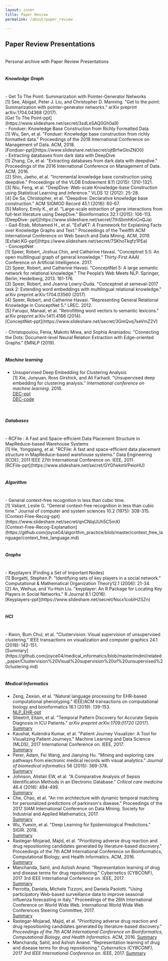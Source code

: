 ```yaml
---
layout: inner
title: Paper Review
permalink: /about/paper_review

---
```


## Paper Review Presentations
<br>
Personal archive with Paper Review Presentations <br>
<br>

##### Knowledge Graph
<br>
- Get To The Point: Summarization with Pointer-Generator Networks <br>
[1] See, Abigail, Peter J. Liu, and Christopher D. Manning. "Get to the point: Summarization with pointer-generator networks." arXiv preprint arXiv:1704.04368 (2017).<br>
[Get To The Point-ppt](https://www.slideshare.net/secret/3sdLeSAQ0Gh0a9)
<br>
- Fonduer: Knowledge Base Construction from Richly Formatted Data <br>
[1] Wu, Sen, et al. "Fonduer: Knowledge base construction from richly formatted data." Proceedings of the 2018 International Conference on Management of Data. ACM, 2018.<br>
[Fonduer-ppt](https://www.slideshare.net/secret/ojtBrfwGtnZNO0)
<br>
- Extracting databases from dark data with DeepDive <br>
[1] Zhang, Ce, et al. "Extracting databases from dark data with deepdive." Proceedings of the 2016 International Conference on Management of Data. ACM, 2016.<br>
[2] Shin, Jaeho, et al. "Incremental knowledge base construction using deepdive." Proceedings of the VLDB Endowment 8.11 (2015): 1310-1321.<br>
[3] Niu, Feng, et al. "DeepDive: Web-scale Knowledge-base Construction using Statistical Learning and Inference." VLDS 12 (2012): 25-28. <br>
[4] De Sa, Christopher, et al. "Deepdive: Declarative knowledge base construction." ACM SIGMOD Record 45.1 (2016): 60-67. <br>
[5] Mallory, Emily K., et al. "Large-scale extraction of gene interactions from full-text literature using DeepDive." Bioinformatics 32.1 (2015): 106-113.<br>
[DeepDive- ppt](https://www.slideshare.net/secret/7thSbmhKnCnQJa)
<br>
- Gad-Elrab, Mohamed H., et al. "ExFaKT: A Framework for Explaining Facts over Knowledge Graphs and Text." Proceedings of the Twelfth ACM International Conference on Web Search and Data Mining. ACM, 2019.<br>
[Exfakt KG-ppt](https://www.slideshare.net/secret/7SKhoTkqfz1PEa)<br>
- ConceptNet <br>
[1] Speer, Robert, Joshua Chin, and Catherine Havasi. "Conceptnet 5.5: An open multilingual graph of general knowledge." Thirty-First AAAI Conference on Artificial Intelligence. 2017.<br>
[2] Speer, Robert, and Catherine Havasi. "ConceptNet 5: A large semantic network for relational knowledge." The People’s Web Meets NLP. Springer, Berlin, Heidelberg, 2013. 161-176.<br>
[3] Speer, Robert, and Joanna Lowry-Duda. "Conceptnet at semeval-2017 task 2: Extending word embeddings with multilingual relational knowledge." arXiv preprint arXiv:1704.03560 (2017).<br>
[4] Speer, Robert, and Catherine Havasi. "Representing General Relational Knowledge in ConceptNet 5." LREC. 2012. <br>
[5] Faruqui, Manaal, et al. "Retrofitting word vectors to semantic lexicons." arXiv preprint arXiv:1411.4166 (2014).<br>
[ConceptNet-ppt](https://www.slideshare.net/secret/3GmQvq7seVmZ2V)<br>
<br>
- Christopoulou, Fenia, Makoto Miwa, and Sophia Ananiadou. "Connecting the Dots: Document-level Neural Relation Extraction with Edge-oriented Graphs." EMNLP (2019). <br>
<br>

##### Machine learning
- Unsupervised Deep Embedding for Clustering Analysis<br>
[1] Xie, Junyuan, Ross Girshick, and Ali Farhadi. "Unsupervised deep embedding for clustering analysis." *International conference on machine learning*. 2016.<br>
[DEC-ppt](https://www.slideshare.net/secret/MaxWl3H6o7pFe8)<br>
[DEC-code](https://github.com/joyce04/nlp/blob/master/embedding/1.%20DEC.ipynb)<br>
<br>

##### Databases
<br>
- RCFile : A Fast and Space-efficient Data Placement Structure in MapReduce-based Warehouse Systems<br>
[1] He, Yongqiang, et al. "RCFile: A fast and space-efficient data placement structure in MapReduce-based warehouse systems." Data Engineering (ICDE), 2011 IEEE 27th International Conference on. IEEE, 2011.<br>
[RCFile-ppt](https://www.slideshare.net/secret/GYGfwkmVPeioHU)<br>
<br>

##### Algorithm
<br>
- General context-free recognition in less than cubic time.<br>
[1] Valiant, Leslie G. "General context-free recognition in less than cubic time." Journal of computer and system sciences 10.2 (1975): 308-315.<br>
[Context-Free-Recog-ppt](https://www.slideshare.net/secret/qnCNlqUUh5C5mX)<br>
[Context-Free-Recog-Explanation](https://github.com/joyce04/algorithm_practice/blob/master/context_free_language/context_free_language.md)<br>
<br>

##### Graphs
<br>
- Keyplayers (Finding a Set of Important Nodes)<br>
[1] Borgatti, Stephen P. "Identifying sets of key players in a social network." Computational & Mathematical Organization Theory12.1 (2006): 21-34.<br>
[2] An, Weihua, and Yu-Hsin Liu. "keyplayer: An R Package for Locating Key Players in Social Networks." R Journal 8.1 (2016).<br>
[Keyplayers-ppt](https://www.slideshare.net/secret/Nscx1coblH2SZn)<br>
<br>

##### HCI
<br>
- Kwon, Bum Chul, et al. "Clustervision: Visual supervision of unsupervised clustering." IEEE transactions on visualization and computer graphics 24.1 (2018): 142-151.<br>
[Summary](https://github.com/joyce04/medical_informatics/blob/master/mdml/related_paper/Clustervision%20Visual%20supervision%20of%20unsupervised%20clustering.md)<br>
<br>

##### Medical Informatics <br>
- Zeng, Zexian, et al. "Natural language processing for EHR-based computational phenotyping." IEEE/ACM transactions on computational biology and bioinformatics 16.1 (2019): 139-153.<br>
[NLP_EHR-ppt](https://www.slideshare.net/secret/lwui3fIFj4Mwqx)<br>
- Sheetrit, Eitam, et al. "Temporal Pattern Discovery for Accurate Sepsis Diagnosis in ICU Patients." *arXiv preprint arXiv:1709.01720* (2017).<br>
[Summary](https://github.com/joyce04/medical_informatics/blob/master/mdml/related_paper/Temporal%20Pattern%20Discovery%20for%20Accurate%20Sepsis%20Diagnosis%20in%20ICU%20Patients.md)<br>
- Kaushal, Kulendra Kumar, et al. "Patient Journey Visualizer: A Tool for Visualizing Patient Journeys." Machine Learning and Data Science (MLDS), 2017 International Conference on. IEEE, 2017.<br>
[Summary](https://github.com/joyce04/medical_informatics/blob/master/mdml/related_paper/patient_journey_visualizer.md)<br>
- Perer, Adam, Fei Wang, and Jianying Hu. "Mining and exploring care pathways from electronic medical records with visual analytics." *Journal of biomedical informatics* 56 (2015): 369-378.<br>
[Summary](https://github.com/joyce04/medical_informatics/blob/master/mdml/related_paper/Mining%20and%20exploring%20care%20pathways%20from%20electronic%20medical%20records%20with%20visual%20analytics.md)<br>
- Johnson, Alistair EW, et al. "A Comparative Analysis of Sepsis Identification Methods in an Electronic Database." *Critical care medicine* 46.4 (2018): 494-499.<br>
[Summary](https://github.com/joyce04/medical_informatics/blob/master/mdml/related_paper/Comparative%20Analysis%20of%20Sepsis%20Identification%20Methods%20in%20an%20Electronic%20Database.md)<br>
- Che, Chao, et al. "An rnn architecture with dynamic temporal matching for personalized predictions of parkinson's disease." Proceedings of the 2017 SIAM International Conference on Data Mining. Society for Industrial and Applied Mathematics, 2017. <br>
[Summary](https://github.com/joyce04/medical_informatics/blob/master/mdml/related_paper/An%20rnn%20architecture%20with%20dynamic%20temporal%20matching%20for%20personalized%20predictions%20of%20parkinson's%20disease.md)<br>
- Wu, Yuexin, et al. "Deep Learning for Epidemiological Predictions." SIGIR. 2018. <br>
[Summary](https://github.com/joyce04/medical_informatics/blob/master/mdml/related_paper/Deep%20Learning%20for%20Epidemiological%20Predictions.md)<br>
- Rastegar-Mojarad, Majid, et al. "Prioritizing adverse drug reaction and drug repositioning candidates generated by literature-based discovery." Proceedings of the 7th ACM International Conference on Bioinformatics, Computational Biology, and Health Informatics. ACM, 2016.<br>
[Summary](https://github.com/joyce04/medical_informatics/blob/master/mdml/related_paper/Prioritizing%20adverse%20drug%20reaction%20and%20drug%20repositioning%20candidates%20generated%20by%20literature-based%20discovery.md)<br>
- Manchanda, Sahil, and Ashish Anand. "Representation learning of drug and disease terms for drug repositioning." Cybernetics (CYBCONF), 2017 3rd IEEE International Conference on. IEEE, 2017.<br>
[Summary](https://github.com/joyce04/medical_informatics/blob/master/mdml/related_paper/Representation%20learning%20of%20drug%20and%20disease%20terms%20for%20drug%20repositioning.md)<br>
- Perrotta, Daniela, Michele Tizzoni, and Daniela Paolotti. "Using participatory Web-based surveillance data to improve seasonal influenza forecasting in Italy." Proceedings of the 26th International Conference on World Wide Web. International World Wide Web Conferences Steering Committee, 2017.<br>
[Summary](https://github.com/joyce04/medical_informatics/blob/master/mdml/related_paper/Using%20participatory%20Web-based%20surveillance%20data%20to%20improve%20seasonal%20influenza%20forecasting%20in%20Italy.md)<br>
- Rastegar-Mojarad, Majid, et al. "Prioritizing adverse drug reaction and drug repositioning candidates generated by literature-based discovery." *Proceedings of the 7th ACM International Conference on Bioinformatics, Computational Biology, and Health Informatics*. ACM, 2016.
[Summary](https://github.com/joyce04/medical_informatics/blob/master/mdml/related_paper/Prioritizing%20adverse%20drug%20reaction%20and%20drug%20repositioning%20candidates%20generated%20by%20literature-based%20discovery.md)<br>
- Manchanda, Sahil, and Ashish Anand. "Representation learning of drug and disease terms for drug repositioning." *Cybernetics (CYBCONF), 2017 3rd IEEE International Conference on*. IEEE, 2017.
[Summary](https://github.com/joyce04/medical_informatics/blob/master/mdml/related_paper/Representation%20learning%20of%20drug%20and%20disease%20terms%20for%20drug%20repositioning.md)<br>
<br>
